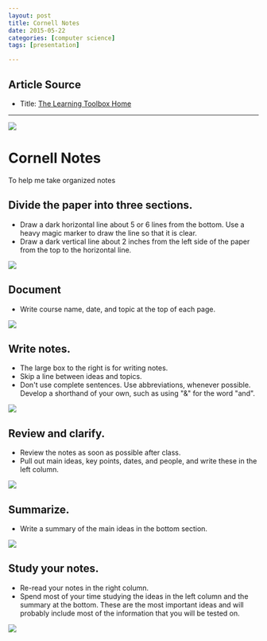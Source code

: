 ```yaml
---
layout: post
title: Cornell Notes
date: 2015-05-22
categories: [computer science]
tags: [presentation]

---
```



## Article Source

* Title: [The Learning Toolbox Home](http://coe.jmu.edu/learningtoolbox/cornellnotes.html)

---


![](http://sungsoo.github.com/images/cornell-main.gif)


# Cornell Notes

To help me take organized notes


## Divide the paper into three sections.

* Draw a dark horizontal line about 5 or 6 lines from the bottom. Use a heavy magic marker to draw the line so that it is clear.
* Draw a dark vertical line about 2 inches from the left side of the paper from the top to the horizontal line.

![](http://sungsoo.github.com/images/noteb1.gif)


## Document

* Write course name, date, and topic at the top of each page.

![](http://sungsoo.github.com/images/noteb2.gif)


## Write notes.

* The large box to the right is for writing notes.
* Skip a line between ideas and topics.
* Don't use complete sentences. Use abbreviations, whenever possible. Develop a shorthand of your own, such as using "&" for the word "and".

![](http://sungsoo.github.com/images/noteb3.gif)


## Review and clarify.

* Review the notes as soon as possible after class.
* Pull out main ideas, key points, dates, and people, and write these in the left column.

![](http://sungsoo.github.com/images/cornell4.gif)
    
    
## Summarize.

* Write a summary of the main ideas in the bottom section.

![](http://sungsoo.github.com/images/noteb4.gif)


## Study your notes.

* Re-read your notes in the right column.
* Spend most of your time studying the ideas in the left column and the summary at the bottom. These are the most important ideas and will probably include most of the information that you will be tested on. 

![](http://sungsoo.github.com/images/aplus.gif)

